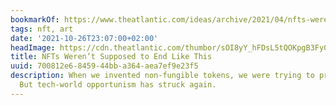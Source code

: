 ```yaml
---
bookmarkOf: https://www.theatlantic.com/ideas/archive/2021/04/nfts-werent-supposed-end-like/618488/
tags: nft, art
date: '2021-10-26T23:07:00+02:00'
headImage: https://cdn.theatlantic.com/thumbor/sOI8yY_hFDsL5tQOKpgB3FyGGZA=/41x19:1877x975/1200x625/media/img/mt/2021/04/Atlantic_NFT_artworld_v1-1/original.png
title: NFTs Weren’t Supposed to End Like This
uuid: 700812e6-8459-44bb-a364-aea7ef9e23f5
description: When we invented non-fungible tokens, we were trying to protect artists.
  But tech-world opportunism has struck again.
---
```

